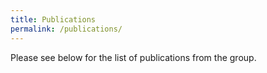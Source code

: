 ```yaml
---
title: Publications
permalink: /publications/
---
```

Please see below for the list of publications from the group.
